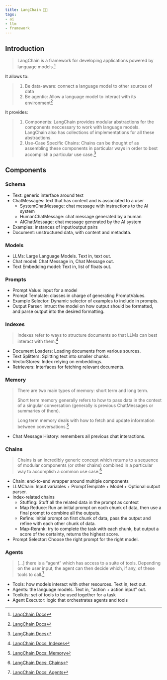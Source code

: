```yaml
---
title: LangChain 🦜🔗
tags:
- ai
- llm
- framework
---
```

## Introduction

> LangChain is a framework for developing applications powered by language models.[^docs]

It allows to:

> 1.  Be data-aware: connect a language model to other sources of data
> 2.  Be agentic: Allow a language model to interact with its environment[^docs]

It provides:

> 1. Components: LangChain provides modular abstractions for the components neccessary to work with language models. LangChain also has collections of implementations for all these abstractions.
> 2. Use-Case Specific Chains: Chains can be thought of as assembling these components in particular ways in order to best accomplish a particular use case.[^docs]

## Components

### Schema

- Text: generic interface around text
- ChatMessages: text that has content and is associated to a user
	- SystemChatMessage: chat message with instructions to the AI system
	- HumanChatMessage: chat message generated by a human
	- AIChatMessage: chat message generated by the AI system
- Examples: instances of input/output pairs
- Document: unstructured data, with content and metadata.

### Models

- LLMs: Large Language Models. Text in, text out.
- Chat model: Chat Message in, Chat Message out.
- Text Embedding model: Text in, list of floats out.

### Prompts

- Prompt Value: input for a model
- Prompt Template: classes in charge of generating PromptValues.
- Example Selector: Dynamic selector of examples to include in prompts.
- Output Parser: intruct the model on how output should be formatted, and parse output into the desired formatting.

### Indexes

> Indexes refer to ways to structure documents so that LLMs can best interact with them.[^indexes]

- Document Loaders: Loading documents from various sources.
- Text Splitters: Splitting text into smaller chunks.
- VectorStores: Index relying on embeddings.
- Retrievers: Interfaces for fetching relevant documents.

### Memory

> There are two main types of memory: short term and long term.
>
> Short term memory generally refers to how to pass data in the context of a singular conversation (generally is previous ChatMessages or summaries of them).
>
> Long term memory deals with how to fetch and update information between conversations.[^memory]

- Chat Message History: remembers all previous chat interactions.

### Chains

> Chains is an incredibly generic concept which returns to a sequence of modular components (or other chains) combined in a particular way to accomplish a common use case.[^chains]

- Chain: end-to-end wrapper around multiple components
- LLMChain: Input variables + PromptTemplate + Model + Optional output parser.
- Index-related chains
	- Stuffing: Stuff all the related data in the prompt as context
	- Map Reduce: Run an initial prompt on each chunk of data, then use a final prompt to combine all the outputs.
	- Refine: Initial prompt on first chunk of data, pass the output and refine with each other chunk of data.
	- Map-Rerank: try to complete the task with each chunk, but output a score of the certainty, returns the highest score.
- Prompt Selector: Choose the right prompt for the right model.

### Agents

> \[...] there is a “agent” which has access to a suite of tools. Depending on the user input, the agent can then decide which, if any, of these tools to call.[^agents]

- Tools: how models interact with other resources. Text in, text out.
- Agents: the language models. Text in, "action + action input" out.
- Toolkits: set of tools to be used together for a task
- Agent Executor: logic that orchestrates agents and tools

[^docs]: [LangChain Docs](https://docs.langchain.com/docs/)
[^components]: [LangChain Docs: Components](https://docs.langchain.com/docs/category/components)
[^indexes]: [LangChain Docs: Indexes](https://docs.langchain.com/docs/components/indexing/)
[^memory]: [LangChain Docs: Memory](https://docs.langchain.com/docs/components/memory/)
[^chains]: [LangChain Docs: Chains](https://docs.langchain.com/docs/components/chains/)
[^agents]: [LangChain Docs: Agents](https://docs.langchain.com/docs/components/agents/)

